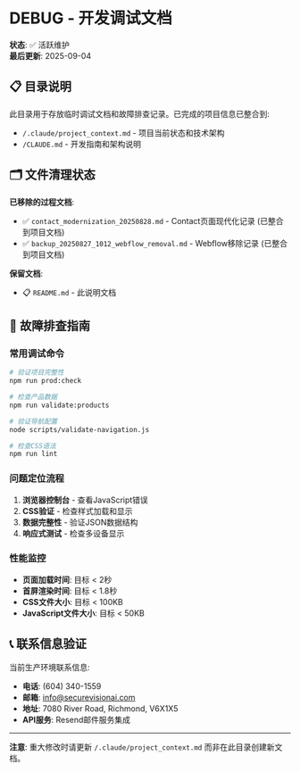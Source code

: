# DEBUG - 开发调试文档

**状态**: ✅ 活跃维护  
**最后更新**: 2025-09-04

## 📋 目录说明

此目录用于存放临时调试文档和故障排查记录。已完成的项目信息已整合到:
- `/.claude/project_context.md` - 项目当前状态和技术架构
- `/CLAUDE.md` - 开发指南和架构说明

## 🗂️ 文件清理状态

**已移除的过程文档**:
- ✅ `contact_modernization_20250828.md` - Contact页面现代化记录 (已整合到项目文档)
- ✅ `backup_20250827_1012_webflow_removal.md` - Webflow移除记录 (已整合到项目文档)

**保留文档**:
- 📋 `README.md` - 此说明文档

## 🔧 故障排查指南

### 常用调试命令
```bash
# 验证项目完整性
npm run prod:check

# 检查产品数据
npm run validate:products

# 验证导航配置
node scripts/validate-navigation.js

# 检查CSS语法
npm run lint
```

### 问题定位流程
1. **浏览器控制台** - 查看JavaScript错误
2. **CSS验证** - 检查样式加载和显示
3. **数据完整性** - 验证JSON数据结构
4. **响应式测试** - 检查多设备显示

### 性能监控
- **页面加载时间**: 目标 < 2秒
- **首屏渲染时间**: 目标 < 1.8秒
- **CSS文件大小**: 目标 < 100KB
- **JavaScript文件大小**: 目标 < 50KB

## 📞 联系信息验证

当前生产环境联系信息:
- **电话**: (604) 340-1559
- **邮箱**: info@securevisionai.com  
- **地址**: 7080 River Road, Richmond, V6X1X5
- **API服务**: Resend邮件服务集成

---
**注意**: 重大修改时请更新 `/.claude/project_context.md` 而非在此目录创建新文档。